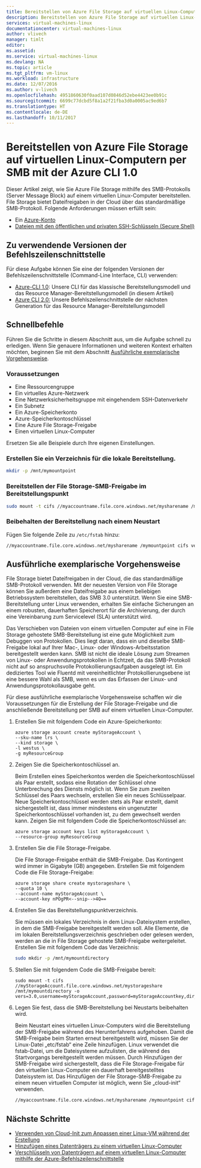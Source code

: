 ```yaml
---
title: Bereitstellen von Azure File Storage auf virtuellen Linux-Computern per SMB mit der Azure CLI 1.0 | Microsoft-Dokumentation
description: Bereitstellen von Azure File Storage auf virtuellen Linux-Computern per SMB
services: virtual-machines-linux
documentationcenter: virtual-machines-linux
author: vlivech
manager: timlt
editor: 
ms.assetid: 
ms.service: virtual-machines-linux
ms.devlang: NA
ms.topic: article
ms.tgt_pltfrm: vm-linux
ms.workload: infrastructure
ms.date: 12/07/2016
ms.author: v-livech
ms.openlocfilehash: 4951860630f0aad107d0846d52ebe4423ee0b91c
ms.sourcegitcommit: 6699c77dcbd5f8a1a2f21fba3d0a0005ac9ed6b7
ms.translationtype: HT
ms.contentlocale: de-DE
ms.lasthandoff: 10/11/2017
---
```

# <a name="mount-azure-file-storage-on-linux-vms-by-using-smb-with-azure-cli-10"></a>Bereitstellen von Azure File Storage auf virtuellen Linux-Computern per SMB mit der Azure CLI 1.0

Dieser Artikel zeigt, wie Sie Azure File Storage mithilfe des SMB-Protokolls (Server Message Block) auf einem virtuellen Linux-Computer bereitstellen. File Storage bietet Dateifreigaben in der Cloud über das standardmäßige SMB-Protokoll. Folgende Anforderungen müssen erfüllt sein:

* Ein [Azure-Konto](https://azure.microsoft.com/pricing/free-trial/)
* [Dateien mit den öffentlichen und privaten SSH-Schlüsseln (Secure Shell)](mac-create-ssh-keys.md)

## <a name="cli-versions-to-use"></a>Zu verwendende Versionen der Befehlszeilenschnittstelle
Für diese Aufgabe können Sie eine der folgenden Versionen der Befehlszeilenschnittstelle (Command-Line Interface, CLI) verwenden:

- [Azure-CLI 1.0](#quick-commands): Unsere CLI für das klassische Bereitstellungsmodell und das Resource Manager-Bereitstellungsmodell (in diesem Artikel)
- [Azure CLI 2.0:](mount-azure-file-storage-on-linux-using-smb-nodejs.md?toc=%2fazure%2fvirtual-machines%2flinux%2ftoc.json) Unsere Befehlszeilenschnittstelle der nächsten Generation für das Resource Manager-Bereitstellungsmodell


## <a name="quick-commands"></a>Schnellbefehle
Führen Sie die Schritte in diesem Abschnitt aus, um die Aufgabe schnell zu erledigen. Wenn Sie genauere Informationen und weiteren Kontext erhalten möchten, beginnen Sie mit dem Abschnitt [Ausführliche exemplarische Vorgehensweise](mount-azure-file-storage-on-linux-using-smb.md#detailed-walkthrough).

### <a name="prerequisites"></a>Voraussetzungen
* Eine Ressourcengruppe
* Ein virtuelles Azure-Netzwerk
* Eine Netzwerksicherheitsgruppe mit eingehendem SSH-Datenverkehr
* Ein Subnetz
* Ein Azure-Speicherkonto
* Azure-Speicherkontoschlüssel
* Eine Azure File Storage-Freigabe
* Einen virtuellen Linux-Computer

Ersetzen Sie alle Beispiele durch Ihre eigenen Einstellungen.

### <a name="create-a-directory-for-the-local-mount"></a>Erstellen Sie ein Verzeichnis für die lokale Bereitstellung.

```bash
mkdir -p /mnt/mymountpoint
```

### <a name="mount-the-file-storage-smb-share-to-the-mount-point"></a>Bereitstellen der File Storage-SMB-Freigabe im Bereitstellungspunkt

```bash
sudo mount -t cifs //myaccountname.file.core.windows.net/mysharename /mymountpoint -o vers=3.0,username=myaccountname,password=StorageAccountKeyEndingIn==,dir_mode=0777,file_mode=0777
```

### <a name="persist-the-mount-after-a-reboot"></a>Beibehalten der Bereitstellung nach einem Neustart
Fügen Sie folgende Zeile zu `/etc/fstab` hinzu:

```bash
//myaccountname.file.core.windows.net/mysharename /mymountpoint cifs vers=3.0,username=myaccountname,password=StorageAccountKeyEndingIn==,dir_mode=0777,file_mode=0777
```

## <a name="detailed-walkthrough"></a>Ausführliche exemplarische Vorgehensweise

File Storage bietet Dateifreigaben in der Cloud, die das standardmäßige SMB-Protokoll verwenden. Mit der neuesten Version von File Storage können Sie außerdem eine Dateifreigabe aus einem beliebigen Betriebssystem bereitstellen, das SMB 3.0 unterstützt. Wenn Sie eine SMB-Bereitstellung unter Linux verwenden, erhalten Sie einfache Sicherungen an einem robusten, dauerhaften Speicherort für die Archivierung, der durch eine Vereinbarung zum Servicelevel (SLA) unterstützt wird.

Das Verschieben von Dateien von einem virtuellen Computer auf eine in File Storage gehostete SMB-Bereitstellung ist eine gute Möglichkeit zum Debuggen von Protokollen. Dies liegt daran, dass ein und dieselbe SMB-Freigabe lokal auf Ihrer Mac-, Linux- oder Windows-Arbeitsstation bereitgestellt werden kann. SMB ist nicht die ideale Lösung zum Streamen von Linux- oder Anwendungsprotokollen in Echtzeit, da das SMB-Protokoll nicht auf so anspruchsvolle Protokollierungsaufgaben ausgelegt ist. Ein dediziertes Tool wie Fluentd mit vereinheitlichter Protokollierungsebene ist eine bessere Wahl als SMB, wenn es um das Erfassen der Linux- und Anwendungsprotokollausgabe geht.

Für diese ausführliche exemplarische Vorgehensweise schaffen wir die Voraussetzungen für die Erstellung der File Storage-Freigabe und die anschließende Bereitstellung per SMB auf einem virtuellen Linux-Computer.

1. Erstellen Sie mit folgendem Code ein Azure-Speicherkonto:

    ```azurecli
    azure storage account create myStorageAccount \
    --sku-name lrs \
    --kind storage \
    -l westus \
    -g myResourceGroup
    ```

2. Zeigen Sie die Speicherkontoschlüssel an.

    Beim Erstellen eines Speicherkontos werden die Speicherkontoschlüssel als Paar erstellt, sodass eine Rotation der Schlüssel ohne Unterbrechung des Diensts möglich ist. Wenn Sie zum zweiten Schlüssel des Paars wechseln, erstellen Sie ein neues Schlüsselpaar. Neue Speicherkontoschlüssel werden stets als Paar erstellt, damit sichergestellt ist, dass immer mindestens ein ungenutzter Speicherkontoschlüssel vorhanden ist, zu dem gewechselt werden kann. Zeigen Sie mit folgendem Code die Speicherkontoschlüssel an:

    ```azurecli
    azure storage account keys list myStorageAccount \
    --resource-group myResourceGroup
    ```
3. Erstellen Sie die File Storage-Freigabe.

    Die File Storage-Freigabe enthält die SMB-Freigabe. Das Kontingent wird immer in Gigabyte (GB) angegeben. Erstellen Sie mit folgendem Code die File Storage-Freigabe:

    ```azurecli
    azure storage share create mystorageshare \
    --quota 10 \
    --account-name myStorageAccount \
    --account-key nPOgPR<--snip-->4Q==
    ```

4. Erstellen Sie das Bereitstellungspunktverzeichnis.

    Sie müssen ein lokales Verzeichnis in dem Linux-Dateisystem erstellen, in dem die SMB-Freigabe bereitgestellt werden soll. Alle Elemente, die im lokalen Bereitstellungsverzeichnis geschrieben oder gelesen werden, werden an die in File Storage gehostete SMB-Freigabe weitergeleitet. Erstellen Sie mit folgendem Code das Verzeichnis:

    ```bash
    sudo mkdir -p /mnt/mymountdirectory
    ```

5. Stellen Sie mit folgendem Code die SMB-Freigabe bereit:

    ```azurecli
    sudo mount -t cifs //myStorageAccount.file.core.windows.net/mystorageshare /mnt/mymountdirectory -o vers=3.0,username=myStorageAccount,password=myStorageAccountkey,dir_mode=0777,file_mode=0777
    ```

6. Legen Sie fest, dass die SMB-Bereitstellung bei Neustarts beibehalten wird.

    Beim Neustart eines virtuellen Linux-Computers wird die Bereitstellung der SMB-Freigabe während des Herunterfahrens aufgehoben. Damit die SMB-Freigabe beim Starten erneut bereitgestellt wird, müssen Sie der Linux-Datei „etc/fstab“ eine Zeile hinzufügen. Linux verwendet die fstab-Datei, um die Dateisysteme aufzulisten, die während des Startvorgangs bereitgestellt werden müssen. Durch Hinzufügen der SMB-Freigabe wird sichergestellt, dass die File Storage-Freigabe für den virtuellen Linux-Computer ein dauerhaft bereitgestelltes Dateisystem ist. Das Hinzufügen der File Storage-SMB-Freigabe zu einem neuen virtuellen Computer ist möglich, wenn Sie „cloud-init“ verwenden.

    ```bash
    //myaccountname.file.core.windows.net/mysharename /mymountpoint cifs vers=3.0,username=myaccountname,password=StorageAccountKeyEndingIn==,dir_mode=0777,file_mode=0777
    ```

## <a name="next-steps"></a>Nächste Schritte

- [Verwenden von Cloud-Init zum Anpassen einer Linux-VM während der Erstellung](using-cloud-init.md?toc=%2fazure%2fvirtual-machines%2flinux%2ftoc.json)
- [Hinzufügen eines Datenträgers zu einem virtuellen Linux-Computer](add-disk.md?toc=%2fazure%2fvirtual-machines%2flinux%2ftoc.json)
- [Verschlüsseln von Datenträgern auf einem virtuellen Linux-Computer mithilfe der Azure-Befehlszeilenschnittstelle](encrypt-disks.md?toc=%2fazure%2fvirtual-machines%2flinux%2ftoc.json)
